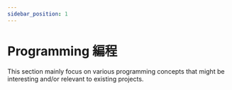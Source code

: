 ```yaml
---
sidebar_position: 1
---
```


# Programming 編程

This section mainly focus on various programming concepts that might be interesting and/or relevant to existing projects.